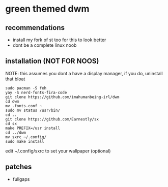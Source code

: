 # green themed dwm

## recommendations
- install my fork of st too for this to look better
- dont be a complete linux noob

## installation (NOT FOR NOOS)

NOTE: this assumes you dont a have a display manager, if you do, uninstall that bloat

```
sudo pacman -S feh
yay -S nerd-fonts-fira-code
git clone https://github.com/imahumanbeing-irl/dwm
cd dwm
mv .fonts.conf ~
sudo mv status /usr/bin/
cd ..
git clone https://github.com/Earnestly/sx
cd sx
make PREFIX=/usr install
cd ../dwm
mv sxrc ~/.config/
sudo make install
```
edit ~/.config/sxrc to set your wallpaper (optional)


## patches
- fullgaps
